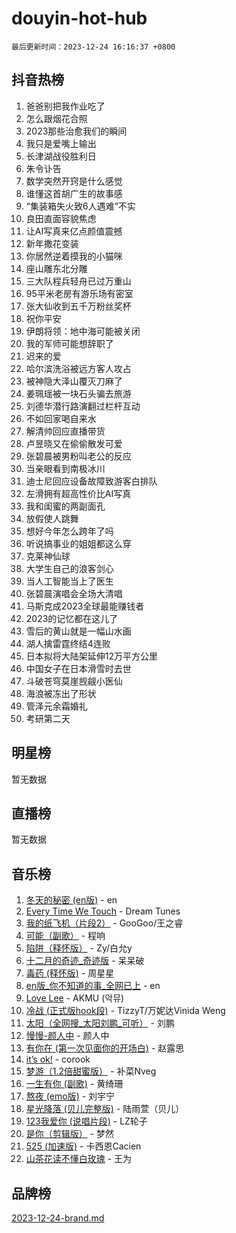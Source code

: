 # douyin-hot-hub

`最后更新时间：2023-12-24 16:16:37 +0800`

## 抖音热榜

1. 爸爸别把我作业吃了
1. 怎么跟烟花合照
1. 2023那些治愈我们的瞬间
1. 我只是爱嘴上输出
1. 长津湖战役胜利日
1. 朱令讣告
1. 数学突然开窍是什么感觉
1. 谁懂这首胡广生的故事感
1. “集装箱失火致6人遇难”不实
1. 良田直面容貌焦虑
1. 让AI写真来亿点颜值震撼
1. 新年撒花变装
1. 你居然逆着摸我的小猫咪
1. 座山雕东北分雕
1. 三大队程兵轻舟已过万重山
1. 95平米老房有游乐场有密室
1. 张大仙收到五千万粉丝奖杯
1. 祝你平安
1. 伊朗将领：地中海可能被关闭
1. 我的军师可能想辞职了
1. 迟来的爱
1. 哈尔滨洗浴被远方客人攻占
1. 被神隐大泽山覆灭刀麻了
1. 姜珮瑶被一块石头骗去旅游
1. 刘德华潜行路演翻过栏杆互动
1. 不如回家喝自来水
1. 解清帅回应直播带货
1. 卢昱晓又在偷偷散发可爱
1. 张碧晨被男粉叫老公的反应
1. 当亲眼看到南极冰川
1. 迪士尼回应设备故障致游客白排队
1. 左滑拥有超高性价比AI写真
1. 我和闺蜜的两副面孔
1. 放假使人跳舞
1. 想好今年怎么跨年了吗
1. 听说搞事业的姐姐都这么穿
1. 克莱神仙球
1. 大学生自己的浪客剑心
1. 当人工智能当上了医生
1. 张碧晨演唱会全场大清唱
1. 马斯克成2023全球最能赚钱者
1. 2023的记忆都在这儿了
1. 雪后的黄山就是一幅山水画
1. 湖人擒雷霆终结4连败
1. 日本拟将大陆架延伸12万平方公里
1. 中国女子在日本滑雪时去世
1. 斗破苍穹莫崖觊觎小医仙
1. 海浪被冻出了形状
1. 管泽元余霜婚礼
1. 考研第二天

## 明星榜

暂无数据

## 直播榜

暂无数据

## 音乐榜

1. [冬天的秘密 (en版)](https://sf3-cdn-tos.douyinstatic.com/obj/tos-cn-ve-2774/okIuMHDdzyf3FjGK4Lphe1vfHcQaPIHAg0Z4CR) - en
1. [Every Time We Touch](https://sf3-cdn-tos.douyinstatic.com/obj/tos-cn-ve-2774/ogN6lUKQeBBfEVhIOMikG1CcJjugxk1tztZyhP) - Dream Tunes
1. [我的纸飞机（片段2）](https://sf3-cdn-tos.douyinstatic.com/obj/tos-cn-ve-2774/oM2ZrKcg2CD5AeRB2gkeXOFB1IxAGJdZPazYHf) - GooGoo/王之睿
1. [可能（副歌）](https://sf6-cdn-tos.douyinstatic.com/obj/tos-cn-ve-2774/cde1731888894259b333569393c2fb51) - 程响
1. [陷阱（释怀版）](https://sf6-cdn-tos.douyinstatic.com/obj/tos-cn-ve-2774/oE8C21LeZrzKLDFfQYgMzx4GAIHageG5IzayY7) - Zy/白允y
1. [十二月的奇迹_奇迹版](https://sf3-cdn-tos.douyinstatic.com/obj/tos-cn-ve-2774/oMslvA9FBzGMGHnyUuoiiUjtIAXfMz6tzwByW8) - 呆呆破
1. [毒药 (释怀版)](https://sf6-cdn-tos.douyinstatic.com/obj/tos-cn-ve-2774/oYILMEAzspdZBIzy4frJNB8ZHPHWAhiwowd4Ad) - 周星星
1. [en版_你不知道的事_全网已上](https://sf6-cdn-tos.douyinstatic.com/obj/tos-cn-ve-2774/o4QbYLDezHUtFyDKdF9XfmPhIewaqEQAggj6Cb) - en
1. [Love Lee](https://sf3-cdn-tos.douyinstatic.com/obj/tos-cn-ve-2774/o05GbkJGbCBTdDnMtB0fwOYgkeZp23vrWQDQBS) - AKMU (악뮤)
1. [冷战 (正式版hook段)](https://sf6-cdn-tos.douyinstatic.com/obj/tos-cn-ve-2774/oMuEoiBasWApEMVDgNiI8VAByNmwo5J0pyf8Yx) - TizzyT/万妮达Vinida Weng
1. [太阳（全网搜_太阳刘鹏_可听）](https://sf3-cdn-tos.douyinstatic.com/obj/tos-cn-ve-2774/ogWbyIQnlBFImVbeDocRdCIYtBHlbJXgfZMvgz) - 刘鹏
1. [慢慢-颜人中](https://sf6-cdn-tos.douyinstatic.com/obj/tos-cn-ve-2774/ocjHNfBXdBxQNC8ZGAeoLMFTUgtBg8bkExunDC) - 颜人中
1. [有你在 (第一次见面你的开场白)](https://sf3-cdn-tos.douyinstatic.com/obj/tos-cn-ve-2774/oAthrQ3ClJBfI57uBoFEgNDYtNCZ0TSYQQfxQ0) - 赵露思
1. [it’s ok!](https://sf3-cdn-tos.douyinstatic.com/obj/tos-cn-ve-2774/0fc4d0ee28444bd0ab76e8b7c0003f52) - corook
1. [梦游（1.2倍甜蜜版）](https://sf6-cdn-tos.douyinstatic.com/obj/tos-cn-ve-2774/o4gyAUm8hwufoEABmwVIiQtHsFuGzAEEWtNMzo) - 补菜Nveg
1. [一生有你 (副歌)](https://sf6-cdn-tos.douyinstatic.com/obj/tos-cn-ve-2774/o8xzM8HLaQzgMiJ96FKAWCenIuzkFpfClDdmeW) - 黄绮珊
1. [熬夜 (emo版)](https://sf6-cdn-tos.douyinstatic.com/obj/tos-cn-ve-2774/ocQZvZErLThAfNQOtBZ178gQDfCDFBL9iB5lvY) - 刘宇宁
1. [星光降落 (贝儿完整版)](https://sf3-cdn-tos.douyinstatic.com/obj/tos-cn-ve-2774/okwB9hAwyAtsFFkFBzAX1hOOfQuIoMNs0W2Mwr) - 陆雨萱（贝儿）
1. [123我爱你 (说唱片段)](https://sf6-cdn-tos.douyinstatic.com/obj/tos-cn-ve-2774/oYCWFpY0hL9kda0dQKIGDYeKYfQmAse0DgpDjz) - LZ轮子
1. [是你（剪辑版）](https://sf6-cdn-tos.douyinstatic.com/obj/tos-cn-ve-2774/46019dae783c4c969944217fe1cfafc4) - 梦然
1. [525 (加速版)](https://sf3-cdn-tos.douyinstatic.com/obj/tos-cn-ve-2774/oIfKCtqfDyP8Vc9FpAPgWMyezT6LnDT1abRwGg) - 卡西恩Cacien
1. [山茶花读不懂白玫瑰](https://sf3-cdn-tos.douyinstatic.com/obj/tos-cn-ve-2774/osfn8B7DktrRHEPJgPCfDbw7QDQEkwC16BxZg9) - 王为

## 品牌榜

[2023-12-24-brand.md](2023-12-24-brand.md)
